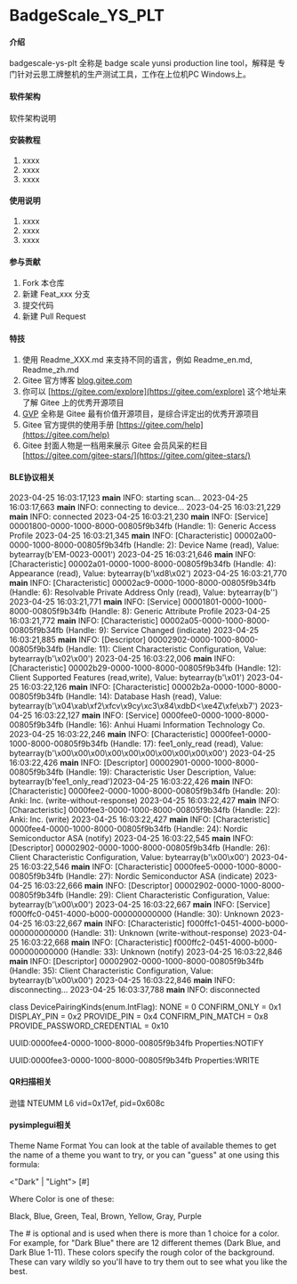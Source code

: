 # BadgeScale_YS_PLT

#### 介绍
badgescale-ys-plt 全称是 badge scale yunsi production line tool，解释是 专门针对云思工牌整机的生产测试工具，工作在上位机PC Windows上。

#### 软件架构
软件架构说明


#### 安装教程

1.  xxxx
2.  xxxx
3.  xxxx

#### 使用说明

1.  xxxx
2.  xxxx
3.  xxxx

#### 参与贡献

1.  Fork 本仓库
2.  新建 Feat_xxx 分支
3.  提交代码
4.  新建 Pull Request


#### 特技

1.  使用 Readme\_XXX.md 来支持不同的语言，例如 Readme\_en.md, Readme\_zh.md
2.  Gitee 官方博客 [blog.gitee.com](https://blog.gitee.com)
3.  你可以 [https://gitee.com/explore](https://gitee.com/explore) 这个地址来了解 Gitee 上的优秀开源项目
4.  [GVP](https://gitee.com/gvp) 全称是 Gitee 最有价值开源项目，是综合评定出的优秀开源项目
5.  Gitee 官方提供的使用手册 [https://gitee.com/help](https://gitee.com/help)
6.  Gitee 封面人物是一档用来展示 Gitee 会员风采的栏目 [https://gitee.com/gitee-stars/](https://gitee.com/gitee-stars/)

#### BLE协议相关

2023-04-25 16:03:17,123 __main__ INFO: starting scan...
2023-04-25 16:03:17,663 __main__ INFO: connecting to device...
2023-04-25 16:03:21,229 __main__ INFO: connected
2023-04-25 16:03:21,230 __main__ INFO: [Service] 00001800-0000-1000-8000-00805f9b34fb (Handle: 1): Generic Access Profile
2023-04-25 16:03:21,345 __main__ INFO:   [Characteristic] 00002a00-0000-1000-8000-00805f9b34fb (Handle: 2): Device Name (read), Value: bytearray(b'EM-0023-0001')
2023-04-25 16:03:21,646 __main__ INFO:   [Characteristic] 00002a01-0000-1000-8000-00805f9b34fb (Handle: 4): Appearance (read), Value: bytearray(b'\xd8\x02')
2023-04-25 16:03:21,770 __main__ INFO:   [Characteristic] 00002ac9-0000-1000-8000-00805f9b34fb (Handle: 6): Resolvable Private Address Only (read), Value: bytearray(b'')
2023-04-25 16:03:21,771 __main__ INFO: [Service] 00001801-0000-1000-8000-00805f9b34fb (Handle: 8): Generic Attribute Profile
2023-04-25 16:03:21,772 __main__ INFO:   [Characteristic] 00002a05-0000-1000-8000-00805f9b34fb (Handle: 9): Service Changed (indicate)
2023-04-25 16:03:21,885 __main__ INFO:     [Descriptor] 00002902-0000-1000-8000-00805f9b34fb (Handle: 11): Client Characteristic Configuration, Value: bytearray(b'\x02\x00')
2023-04-25 16:03:22,006 __main__ INFO:   [Characteristic] 00002b29-0000-1000-8000-00805f9b34fb (Handle: 12): Client Supported Features (read,write), Value: bytearray(b'\x01')
2023-04-25 16:03:22,126 __main__ INFO:   [Characteristic] 00002b2a-0000-1000-8000-00805f9b34fb (Handle: 14): Database Hash (read), Value: bytearray(b'\x04\xab\xf2\xfcv\x9cy\xc3\x84\xdbD<\xe4Z\xfe\xb7')
2023-04-25 16:03:22,127 __main__ INFO: [Service] 0000fee0-0000-1000-8000-00805f9b34fb (Handle: 16): Anhui Huami Information Technology Co.
2023-04-25 16:03:22,246 __main__ INFO:   [Characteristic] 0000fee1-0000-1000-8000-00805f9b34fb (Handle: 17): fee1_only_read (read), Value: bytearray(b'\x00\x00\x00\x00\x00\x00\x00\x00\x00\x00')
2023-04-25 16:03:22,426 __main__ INFO:     [Descriptor] 00002901-0000-1000-8000-00805f9b34fb (Handle: 19): Characteristic User Description, Value: bytearray(b'fee1_only_read')2023-04-25 16:03:22,426 __main__ INFO:   [Characteristic] 0000fee2-0000-1000-8000-00805f9b34fb (Handle: 20): Anki: Inc. (write-without-response)
2023-04-25 16:03:22,427 __main__ INFO:   [Characteristic] 0000fee3-0000-1000-8000-00805f9b34fb (Handle: 22): Anki: Inc. (write)
2023-04-25 16:03:22,427 __main__ INFO:   [Characteristic] 0000fee4-0000-1000-8000-00805f9b34fb (Handle: 24): Nordic Semiconductor ASA (notify)
2023-04-25 16:03:22,545 __main__ INFO:     [Descriptor] 00002902-0000-1000-8000-00805f9b34fb (Handle: 26): Client Characteristic Configuration, Value: bytearray(b'\x00\x00')
2023-04-25 16:03:22,546 __main__ INFO:   [Characteristic] 0000fee5-0000-1000-8000-00805f9b34fb (Handle: 27): Nordic Semiconductor ASA (indicate)
2023-04-25 16:03:22,666 __main__ INFO:     [Descriptor] 00002902-0000-1000-8000-00805f9b34fb (Handle: 29): Client Characteristic Configuration, Value: bytearray(b'\x00\x00')
2023-04-25 16:03:22,667 __main__ INFO: [Service] f000ffc0-0451-4000-b000-000000000000 (Handle: 30): Unknown
2023-04-25 16:03:22,667 __main__ INFO:   [Characteristic] f000ffc1-0451-4000-b000-000000000000 (Handle: 31): Unknown (write-without-response)
2023-04-25 16:03:22,668 __main__ INFO:   [Characteristic] f000ffc2-0451-4000-b000-000000000000 (Handle: 33): Unknown (notify)
2023-04-25 16:03:22,846 __main__ INFO:     [Descriptor] 00002902-0000-1000-8000-00805f9b34fb (Handle: 35): Client Characteristic Configuration, Value: bytearray(b'\x00\x00')
2023-04-25 16:03:22,846 __main__ INFO: disconnecting...
2023-04-25 16:03:37,788 __main__ INFO: disconnected


class DevicePairingKinds(enum.IntFlag):
    NONE = 0
    CONFIRM_ONLY = 0x1
    DISPLAY_PIN = 0x2
    PROVIDE_PIN = 0x4
    CONFIRM_PIN_MATCH = 0x8
    PROVIDE_PASSWORD_CREDENTIAL = 0x10


UUID:0000fee4-0000-1000-8000-00805f9b34fb
Properties:NOTIFY

<!-- UUID:0000fee2-0000-1000-8000-00805f9b34fb
Properties:WRITE NO RESPONSE -->

UUID:0000fee3-0000-1000-8000-00805f9b34fb
Properties:WRITE

#### QR扫描相关

逊镭 NTEUMM L6
vid=0x17ef, pid=0x608c


#### pysimplegui相关

Theme Name Format
You can look at the table of available themes to get the name of a theme you want to try, or you can "guess" at one using this formula:

<"Dark" | "Light"> <Color> [#]

Where Color is one of these:

Black, Blue, Green, Teal, Brown, Yellow, Gray, Purple

The # is optional and is used when there is more than 1 choice for a color. For example, for "Dark Blue" there are 12 different themes (Dark Blue, and Dark Blue 1-11). These colors specify the rough color of the background. These can vary wildly so you'll have to try them out to see what you like the best.